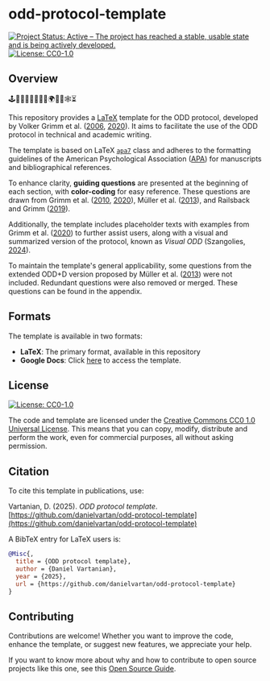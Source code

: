 # odd-protocol-template

<!-- badges: start -->
[![Project Status: Active – The project has reached a stable, usable state and is being actively developed.](https://www.repostatus.org/badges/latest/active.svg)](https://www.repostatus.org/#active)
[![License: CC0-1.0](https://img.shields.io/badge/License-CC0_1.0-lightgrey.svg)](http://creativecommons.org/publicdomain/zero/1.0/)
<!-- badges: end -->

## Overview

🕹️🤖🧑‍🤝‍🧑🔄✨🌀🌍️🔎🔗🕸⏳

This repository provides a [LaTeX](https://www.latex-project.org/) template for the ODD protocol, developed by Volker Grimm et al. ([2006](https://www.sciencedirect.com/science/article/pii/S0304380006002043), [2020](https://www.doi.org/10.18564/jasss.4259)). It aims to facilitate the use of the ODD protocol in technical and academic writing.

The template is based on LaTeX [`apa7`](https://ctan.org/pkg/apa7) class and adheres to the formatting guidelines of the American Psychological Association ([APA](https://apastyle.apa.org/)) for manuscripts and bibliographical references.

To enhance clarity, **guiding questions** are presented at the beginning of each section, with **color-coding** for easy reference. These questions are drawn from Grimm et al. ([2010](https://www.doi.org/10.1016/j.envsoft.2010.03.021), [2020](https://www.doi.org/10.18564/jasss.4259)), Müller et al. ([2013](https://doi.org/10.1016/j.envsoft.2013.06.003)), and Railsback and Grimm ([2019](https://www.springer.com/gp/book/9783030041673)).

Additionally, the template includes placeholder texts with examples from Grimm et al. ([2020](https://www.doi.org/10.18564/jasss.4259)) to further assist users, along with a visual and summarized version of the protocol, known as *Visual ODD* (Szangolies, [2024](https://www.jasss.org/27/4/1.html)).

To maintain the template's general applicability, some questions from the extended ODD+D version proposed by Müller et al. ([2013](https://doi.org/10.1016/j.envsoft.2013.06.003)) were not included. Redundant questions were also removed or merged. These questions can be found in the appendix.

## Formats

The template is available in two formats:

- **LaTeX**: The primary format, available in this repository
- **Google Docs**: Click [here](https://docs.google.com/document/d/1_oAGdrshKgWNWvXFXenaJSPeWxKhw0oOo9XzKpd2cXM/edit?usp=sharing) to access the template.

## License

[![License: CC0-1.0](https://img.shields.io/badge/License-CC0_1.0-lightgrey.svg)](http://creativecommons.org/publicdomain/zero/1.0/)

The code and template are licensed under the [Creative Commons CC0 1.0 Universal License](https://creativecommons.org/publicdomain/zero/1.0/). This means that you can copy, modify, distribute and perform the work, even for commercial purposes, all without asking permission.

## Citation

To cite this template in publications, use:

Vartanian, D. (2025). *ODD protocol template*. [https://github.com/danielvartan/odd-protocol-template](https://github.com/danielvartan/odd-protocol-template)

A BibTeX entry for LaTeX users is:

```bibtex
@Misc{,
  title = {ODD protocol template},
  author = {Daniel Vartanian},
  year = {2025},
  url = {https://github.com/danielvartan/odd-protocol-template}
}
```

## Contributing

Contributions are welcome! Whether you want to improve the code, enhance the template, or suggest new features, we appreciate your help.

If you want to know more about why and how to contribute to open source projects like this one, see this [Open Source Guide](https://opensource.guide/how-to-contribute/).
